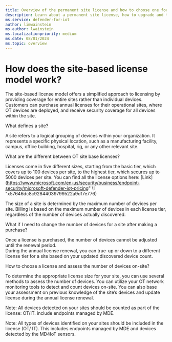 ```yaml
---
title: Overview of the permanent site license and how to choose one for Microsoft Defender for IoT in the Defender portal 
description: Learn about a permanent site license, how to upgrade and the different options available for Microsoft Defender for IoT in the Defender portal.
ms.service: defender-for-iot
author: limwainstein
ms.author: lwainstein
ms.localizationpriority: medium
ms.date: 08/01/2024
ms.topic: overview
---
```


# How does the site-based license model work?

The site-based license model offers a simplified approach to licensing by providing coverage for entire sites rather than individual devices. Customers can purchase annual licenses for their operational sites, where OT devices are deployed, and receive security coverage for all devices within the site.  

What defines a site?  

A site refers to a logical grouping of devices within your organization. It represents a specific physical location, such as a manufacturing facility, campus, office building, hospital, rig, or any other relevant site.  

What are the different between OT site base licenses?

Licenses come in five different sizes, starting from the basic tier, which covers up to 100 devices per site, to the highest tier, which secures up to 5000 devices per site. You can find all the license options here: [Link](https://www.microsoft.com/en-us/security/business/endpoint-security/microsoft-defender-iot-pricing" \l "x57646dc8c92844039799522a9df7e776)

The size of a site is determined by the maximum number of devices per site.  Billing is based on the maximum number of devices in each license tier, regardless of the number of devices actually discovered.  

What if I need to change the number of devices for a site after making a purchase?  

Once a license is purchased, the number of devices cannot be adjusted until the renewal period.  
During the annual license renewal, you can true-up or down to a different license tier for a site based on your updated discovered device count.

How to choose a license and assess the number of devices on-site?

To determine the appropriate license size for your site, you can use several methods to assess the number of devices. You can utilize your OT network monitoring tools to detect and count devices on-site. You can also base your assessment on previous knowledge of the site’s devices and update license during the annual license renewal.  

Note: All devices detected on your sites should be counted as part of the license: OT/IT. include endpoints managed by MDE.

Note: All types of devices identified on your sites should be included in the license (OT/ IT). This includes endpoints managed by MDE and devices detected by the MD4IoT sensors.
